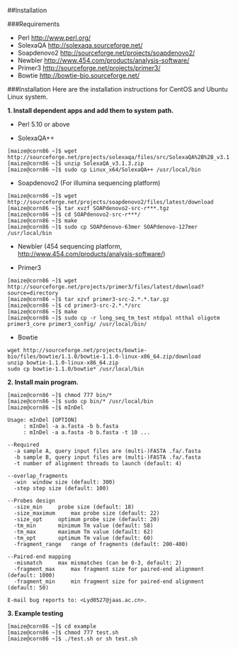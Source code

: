 ##Installation

###Requirements
- Perl http://www.perl.org/
- SolexaQA http://solexaqa.sourceforge.net/
- Soapdenovo2 http://sourceforge.net/projects/soapdenovo2/ 
- Newbler http://www.454.com/products/analysis-software/
- Primer3 http://sourceforge.net/projects/primer3/
- Bowtie http://bowtie-bio.sourceforge.net/


###Installation
Here are the installation instructions for CentOS and Ubuntu Linux system.

**1. Install dependent apps and add them to system path.**

- Perl 5.10 or above

- SolexaQA++
```
[maize@corn86 ~]$ wget http://sourceforge.net/projects/solexaqa/files/src/SolexaQA%2B%2B_v3.1.3.zip/download
[maize@corn86 ~]$ unzip SolexaQA_v3.1.3.zip
[maize@corn86 ~]$ sudo cp Linux_x64/SolexaQA++ /usr/local/bin
```

- Soapdenovo2 (For illumina sequencing platform)
```
[maize@corn86 ~]$ wget http://sourceforge.net/projects/soapdenovo2/files/latest/download
[maize@corn86 ~]$ tar xvzf SOAPdenovo2-src-r***.tgz
[maize@corn86 ~]$ cd SOAPdenovo2-src-r***/
[maize@corn86 ~]$ make
[maize@corn86 ~]$ sudo cp SOAPdenovo-63mer SOAPdenovo-127mer /usr/local/bin
```

- Newbler (454 sequencing platform, http://www.454.com/products/analysis-software/)

- Primer3
```
[maize@corn86 ~]$ wget http://sourceforge.net/projects/primer3/files/latest/download?source=directory
[maize@corn86 ~]$ tar xzvf primer3-src-2.*.*.tar.gz
[maize@corn86 ~]$ cd primer3-src-2.*.*/src
[maize@corn86 ~]$ make
[maize@corn86 ~]$ sudo cp -r long_seq_tm_test ntdpal ntthal oligotm primer3_core primer3_config/ /usr/local/bin/
```

- Bowtie
```
wget http://sourceforge.net/projects/bowtie-bio/files/bowtie/1.1.0/bowtie-1.1.0-linux-x86_64.zip/download
unzip bowtie-1.1.0-linux-x86_64.zip
sudo cp bowtie-1.1.0/bowtie* /usr/local/bin
```

**2. Install main program.**
```
[maize@corn86 ~]$ chmod 777 bin/*
[maize@corn86 ~]$ sudo cp bin/* /usr/local/bin
[maize@corn86 ~]$ mInDel

Usage: mInDel [OPTION] 
     : mInDel -a a.fasta -b b.fasta
     : mInDel -a a.fasta -b b.fasta -t 10 ...

--Required
  -a sample A, query input files are (multi-)FASTA .fa/.fasta
  -b sample B, query input files are (multi-)FASTA .fa/.fasta
  -t number of alignment threads to launch (default: 4)

--overlap_fragments
  -win	window size (default: 300)
  -step	step size (default: 100)

--Probes design
  -size_min		probe size (default: 18)
  -size_maximum		max probe size (default: 22)
  -size_opt		optimum probe size (default: 20)
  -tm_min		minimum Tm value (default: 58)
  -tm_max		maximum Tm value (default: 62)
  -tm_opt		optimum Tm value (default: 60)
  -fragment_range	range of fragments (default: 200-400)

--Paired-end mapping
  -mismatch		max mismatches (can be 0-3, default: 2)
  -fragment_max		max fragment size for paired-end alignment (default: 1000)
  -fragment_min		min fragment size for paired-end alignment (default: 50)

E-mail bug reports to: <Lyd0527@jaas.ac.cn>.
```

**3. Example testing**
```
[maize@corn86 ~]$ cd example
[maize@corn86 ~]$ chmod 777 test.sh 
[maize@corn86 ~]$ ./test.sh or sh test.sh 
```
